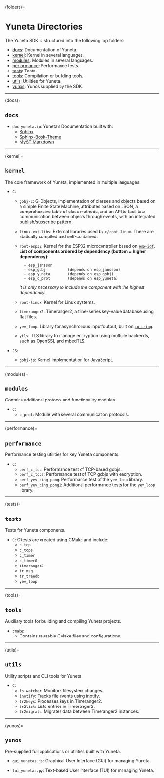 (folders)=

# **Yuneta Directories**

The Yuneta SDK is structured into the following top folders:

- [docs](docs):         Documentation of Yuneta.
- [kernel](kernel):     Kernel in several languages.
- [modules](modules):   Modules in several languages.
- [performance](performance): Performance tests.
- [tests](tests):       Tests.
- [tools](tools):       Compilation or building tools.
- [utils](utils):       Utilities for Yuneta.
- [yunos](yunos):       Yunos supplied by the SDK.

---

(docs)=
## `docs`

- `doc.yuneta.io`: Yuneta’s Documentation built with:
    - [Sphinx]
    - [Sphinx-Book-Theme]
    - [MyST Markdown]

---

(kernel)=
## `kernel`

The core framework of Yuneta, implemented in multiple languages.

- `C`:

    - `gobj-c`:
      G-Objects, implementation of classes and objects based on a simple Finite State Machine,
      attributes based on JSON, a comprehensive table of class methods,
      and an API to facilitate communication between objects through events,
      with an integrated publish/subscribe pattern.

    - `linux-ext-libs`:
      External libraries used by `c/root-linux`. These are statically compiled and self-contained.

    - `root-esp32`:
      Kernel for the ESP32 microcontroller based on [`esp-idf`](https://docs.espressif.com/projects/esp-idf).
      **List of components ordered by dependency (bottom = higher dependency)**:

            - esp_jansson
            - esp_gobj          (depends on esp_jansson)
            - esp_yuneta        (depends on esp_gobj)
            - esp_c_prot        (depends on esp_yuneta)

      *It is only necessary to include the component with the highest dependency.*

    - `root-linux`:
      Kernel for Linux systems.

    - `timeranger2`:
      Timeranger2, a time-series key-value database using flat files.

    - `yev_loop`:
      Library for asynchronous input/output, built on [`io_uring`](https://github.com/axboe/liburing).

    - `ytls`:
      TLS library to manage encryption using multiple backends, such as OpenSSL and mbedTLS.

- `JS`:

    - `gobj-js`:
      Kernel implementation for JavaScript.

---

(modules)=

## `modules`

Contains additional protocol and functionality modules.

- `C`:
    - `c_prot`:
      Module with several communication protocols.

---

(performance)=
## `performance`

Performance testing utilities for key Yuneta components.

- `C`:
    - `perf_c_tcp`:
      Performance test of TCP-based gobjs.
    - `perf_c_tcps`:
      Performance test of TCP gobjs with encryption.
    - `perf_yev_ping_pong`:
      Performance test of the `yev_loop` library.
    - `perf_yev_ping_pong2`:
      Additional performance tests for the `yev_loop` library.

---

(tests)=
## `tests`

Tests for Yuneta components.

- `C`: C tests are created using CMake and include:
    - `c_tcp`
    - `c_tcps`
    - `c_timer`
    - `c_timer0`
    - `timeranger2`
    - `tr_msg`
    - `tr_treedb`
    - `yev_loop`

---

(tools)=
## `tools`

Auxiliary tools for building and compiling Yuneta projects.

- `cmake`:
    - Contains reusable CMake files and configurations.

---

(utils)=
## `utils`

Utility scripts and CLI tools for Yuneta.

- `C`:
    - `fs_watcher`: Monitors filesystem changes.
    - `inotify`: Tracks file events using inotify.
    - `tr2keys`: Processes keys in Timeranger2.
    - `tr2list`: Lists entries in Timeranger2.
    - `tr2migrate`: Migrates data between Timeranger2 instances.

---

(yunos)=
## `yunos`

Pre-supplied full applications or utilities built with Yuneta.

- `gui_yunetas.js`:
  Graphical User Interface (GUI) for managing Yuneta.

- `tui_yunetas.py`:
  Text-based User Interface (TUI) for managing Yuneta.


[sphinx]: https://www.sphinx-doc.org/
[sphinx-book-theme]: https://sphinx-book-theme.readthedocs.io/en/stable/
[MyST Markdown]: https://mystmd.org/guide
